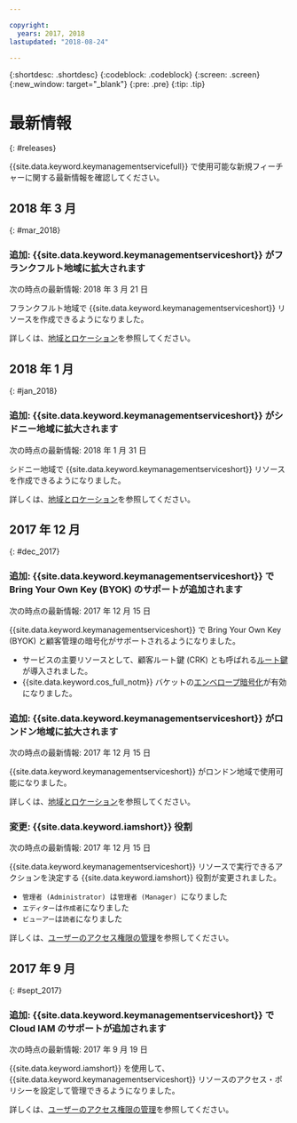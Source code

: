```yaml
---

copyright:
  years: 2017, 2018
lastupdated: "2018-08-24"

---
```


{:shortdesc: .shortdesc}
{:codeblock: .codeblock}
{:screen: .screen}
{:new_window: target="_blank"}
{:pre: .pre}
{:tip: .tip}

# 最新情報
{: #releases}

{{site.data.keyword.keymanagementservicefull}} で使用可能な新規フィーチャーに関する最新情報を確認してください。 

## 2018 年 3 月
{: #mar_2018}

### 追加: {{site.data.keyword.keymanagementserviceshort}} がフランクフルト地域に拡大されます
次の時点の最新情報: 2018 年 3 月 21 日

フランクフルト地域で {{site.data.keyword.keymanagementserviceshort}} リソースを作成できるようになりました。 

詳しくは、[地域とロケーション](/docs/services/key-protect/regions.html)を参照してください。

## 2018 年 1 月
{: #jan_2018}

### 追加: {{site.data.keyword.keymanagementserviceshort}} がシドニー地域に拡大されます
次の時点の最新情報: 2018 年 1 月 31 日

シドニー地域で {{site.data.keyword.keymanagementserviceshort}} リソースを作成できるようになりました。 

詳しくは、[地域とロケーション](/docs/services/key-protect/regions.html)を参照してください。

## 2017 年 12 月
{: #dec_2017}

### 追加: {{site.data.keyword.keymanagementserviceshort}} で Bring Your Own Key (BYOK) のサポートが追加されます
次の時点の最新情報: 2017 年 12 月 15 日

{{site.data.keyword.keymanagementserviceshort}} で Bring Your Own Key (BYOK) と顧客管理の暗号化がサポートされるようになりました。

- サービスの主要リソースとして、顧客ルート鍵 (CRK) とも呼ばれる[ルート鍵](/docs/services/key-protect/concepts/envelope-encryption.html#key-types)が導入されました。 
- {{site.data.keyword.cos_full_notm}} バケットの[エンベロープ暗号化](/docs/services/key-protect/integrations/integrate-cos.html#kp-cos-how)が有効になりました。

### 追加: {{site.data.keyword.keymanagementserviceshort}} がロンドン地域に拡大されます
次の時点の最新情報: 2017 年 12 月 15 日

{{site.data.keyword.keymanagementserviceshort}} がロンドン地域で使用可能になりました。 

詳しくは、[地域とロケーション](/docs/services/key-protect/regions.html)を参照してください。

### 変更: {{site.data.keyword.iamshort}} 役割
次の時点の最新情報: 2017 年 12 月 15 日

{{site.data.keyword.keymanagementserviceshort}} リソースで実行できるアクションを決定する {{site.data.keyword.iamshort}} 役割が変更されました。

- `管理者 (Administrator) `は`管理者 (Manager) `になりました
- `エディター`は`作成者`になりました
- `ビューアー`は`読者`になりました

詳しくは、[ユーザーのアクセス権限の管理](/docs/services/key-protect/manage-access.html)を参照してください。

## 2017 年 9 月
{: #sept_2017}

### 追加: {{site.data.keyword.keymanagementserviceshort}} で Cloud IAM のサポートが追加されます
次の時点の最新情報: 2017 年 9 月 19 日

{{site.data.keyword.iamshort}} を使用して、{{site.data.keyword.keymanagementserviceshort}} リソースのアクセス・ポリシーを設定して管理できるようになりました。

詳しくは、[ユーザーのアクセス権限の管理](/docs/services/key-protect/manage-access.html)を参照してください。
